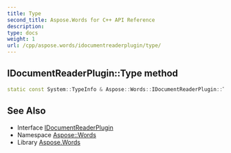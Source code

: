 ```yaml
---
title: Type
second_title: Aspose.Words for C++ API Reference
description: 
type: docs
weight: 1
url: /cpp/aspose.words/idocumentreaderplugin/type/
---
```

## IDocumentReaderPlugin::Type method




```cpp
static const System::TypeInfo & Aspose::Words::IDocumentReaderPlugin::Type()
```

## See Also

* Interface [IDocumentReaderPlugin](../)
* Namespace [Aspose::Words](../../)
* Library [Aspose.Words](../../../)

